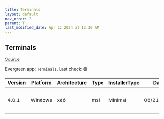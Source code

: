 ```yaml
---
title: Terminals
layout: default
nav_order: 2
parent: T
last_modified_date: Apr 12 2024 at 12:30 AM
---
```


## Terminals

[Source](https://github.com/terminals-Origin/Terminals/)

Evergreen app: `Terminals`. Last check: 🟢

| Version | Platform | Architecture | Type | InstallerType | Date       | Size    | URI                                                                                                                                                                                              |
| ------- | -------- | ------------ | ---- | ------------- | ---------- | ------- | ------------------------------------------------------------------------------------------------------------------------------------------------------------------------------------------------ |
| 4.0.1   | Windows  | x86          | msi  | Minimal       | 06/21/2017 | 4960256 | [https://github.com/Terminals-Origin/Terminals/releases/download/4.0.1/TerminalsSetup_4.0.1.msi](https://github.com/Terminals-Origin/Terminals/releases/download/4.0.1/TerminalsSetup_4.0.1.msi) |

